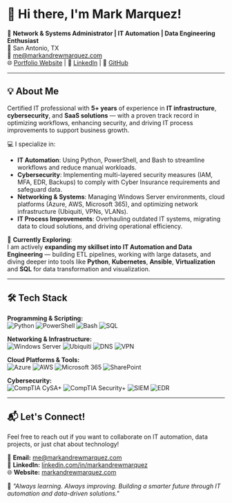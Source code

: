 # 👋 Hi there, I'm Mark Marquez!

🎯 **Network & Systems Administrator | IT Automation | Data Engineering Enthusiast**  
📍 San Antonio, TX  
📧 [me@markandrewmarquez.com](mailto:me@markandrewmarquez.com)  
🌐 [Portfolio Website](https://markandrewmarquez.com/portfolio) | 💼 [LinkedIn](https://www.linkedin.com/in/markandrewmarquez) | 🐙 [GitHub](https://github.com/marky224)  

---

## 💡 About Me

Certified IT professional with **5+ years** of experience in **IT infrastructure**, **cybersecurity**, and **SaaS solutions** — with a proven track record in optimizing workflows, enhancing security, and driving IT process improvements to support business growth.

💻 I specialize in:
- **IT Automation**: Using Python, PowerShell, and Bash to streamline workflows and reduce manual workloads.
- **Cybersecurity**: Implementing multi-layered security measures (IAM, MFA, EDR, Backups) to comply with Cyber Insurance requirements and safeguard data.
- **Networking & Systems**: Managing Windows Server environments, cloud platforms (Azure, AWS, Microsoft 365), and optimizing network infrastructure (Ubiquiti, VPNs, VLANs).
- **IT Process Improvements**: Overhauling outdated IT systems, migrating data to cloud solutions, and driving operational efficiency.

🚀 **Currently Exploring**:  
I am actively **expanding my skillset into IT Automation and Data Engineering** — building ETL pipelines, working with large datasets, and diving deeper into tools like **Python**, **Kubernetes**, **Ansible**, **Virtualization** and **SQL** for data transformation and visualization.

---

## 🛠️ Tech Stack

**Programming & Scripting:**  
![Python](https://img.shields.io/badge/-Python-3776AB?style=flat-square&logo=python&logoColor=white) ![PowerShell](https://img.shields.io/badge/-PowerShell-5391FE?style=flat-square&logo=powershell&logoColor=white) ![Bash](https://img.shields.io/badge/-Bash-4EAA25?style=flat-square&logo=gnubash&logoColor=white) ![SQL](https://img.shields.io/badge/-SQL-CC2927?style=flat-square&logo=sql&logoColor=white)  

**Networking & Infrastructure:**  
![Windows Server](https://img.shields.io/badge/-Windows%20Server-0078D6?style=flat-square&logo=windows&logoColor=white) ![Ubiquiti](https://img.shields.io/badge/-Ubiquiti-29ABE2?style=flat-square&logo=ubiquiti&logoColor=white) ![DNS](https://img.shields.io/badge/-DNS-0078D6?style=flat-square&logo=windows&logoColor=white) ![VPN](https://img.shields.io/badge/-VPN-0081C6?style=flat-square&logo=wireguard&logoColor=white)  

**Cloud Platforms & Tools:**  
![Azure](https://img.shields.io/badge/-Azure-0078D4?style=flat-square&logo=microsoftazure&logoColor=white) ![AWS](https://img.shields.io/badge/-AWS-232F3E?style=flat-square&logo=amazonaws&logoColor=white) ![Microsoft 365](https://img.shields.io/badge/-Microsoft%20365-D83B01?style=flat-square&logo=microsoftoffice&logoColor=white) ![SharePoint](https://img.shields.io/badge/-SharePoint-0078D4?style=flat-square&logo=microsoftsharepoint&logoColor=white)  

**Cybersecurity:**  
![CompTIA CySA+](https://img.shields.io/badge/-CySA+-2A3B8F?style=flat-square&logo=comptia&logoColor=white) ![CompTIA Security+](https://img.shields.io/badge/-Security+-2A3B8F?style=flat-square&logo=comptia&logoColor=white) ![SIEM](https://img.shields.io/badge/-SIEM-2C3E50?style=flat-square) ![EDR](https://img.shields.io/badge/-EDR-2C3E50?style=flat-square)

---

## 📬 Let's Connect!

Feel free to reach out if you want to collaborate on IT automation, data projects, or just chat about technology!

📧 **Email:** [me@markandrewmarquez.com](mailto:me@markandrewmarquez.com)  
💼 **LinkedIn:** [linkedin.com/in/markandrewmarquez](https://www.linkedin.com/in/markandrewmarquez)  
🌐 **Website:** [markandrewmarquez.com](https://markandrewmarquez.com)  

🚀 *"Always learning. Always improving. Building a smarter future through IT automation and data-driven solutions."*
